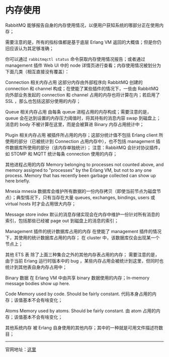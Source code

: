 
# 内存使用

RabbitMQ 能够报告自身的内存使用情况，以便用户获知系统的哪部分正在使用内存；

需要注意的是，所有的指标值都是基于底层 Erlang VM 返回的大概值；但是你仍旧应该认为其足够准确；

你可以通过 `rabbitmqctl status` 命令获取内存使用情况报告；或者通过 management 插件 Web UI 中的 node 详情页进行查看；内存使用情况被划分为下面几类（相互直接没有覆盖）：

Connection 相关内存占用
这部分内存由外部程序向 RabbitMQ 创建的 connection 和 channel 构成；在使能了某些插件的情况下，一些由 RabbitMQ 向外部业务发起的 connection 和 channel 占用的内存也将计算在内；若启用了 SSL ，那么也包括这部分使用的内存；

Queue 相关内存占用
由每条 queue 进程占用的内存构成；需要注意的是，queue 会在达到设置的内存压力阈值时，将其持有的消息内容 swap 到磁盘上；消息的 body 不被计算在这里，而是会被算进 Binary 内存占用统计中；

Plugin 相关内存占用
被插件所占用的内存；这部分统计值不包括 Erlang client 所使用的部分（已被统计到 Connection 占用内存中），也不包括 management 插件数据库所使用的部分（该内存单独统计）；
注意：RabbitMQ 会针对协议插件，如 STOMP 和 MQTT 统计每条 connection 使用的内存；

其他进程占用的内存
Memory belonging to processes not counted above, and memory assigned to "processes" by the Erlang VM, but not to any one process. Memory that has recently been garbage collected can show up here briefly.


Mnesia
mnesia 数据库会维护所有数据的一份内存拷贝（即使当前节点为磁盘节点）；典型情况下，只有当存在大量 queues, exchanges, bindings, users 或 virtual hosts 时才会占用很大内存；

Message store index
默认的消息存储实现会在内存中维护一份针对所有消息的索引，包括那些已经被 page out 到磁盘上的消息的索引；

Management 插件的统计数据库占用的内存
在使能了 management 插件的情况下，其使用的统计数据库占用的内存；
在 cluster 中，该数据库仅会出现某一个节点上；

其他 ETS 表
除了上面三种集合之外的其他内存表占用的内存；
需要注意的是，由于当前 Erlang 运行时版本中的 bug ，某些内存占用会被统计到这里，但同时也统计到其他表自身内存占用中；

Binary 数据
在 Erlang VM 中由共享 binary 数据使用的内存；In-memory message bodies show up here.

Code
Memory used by code. Should be fairly constant.
代码本身占用的内存；该值基本不会有啥变化；

Atoms
Memory used by atoms. Should be fairly constant.
由 atom 占用的内存；该值基本不会有啥变化；

其他系统内存
被 Erlang 自身使用的其他内存；其中的一种就是可用文件描述符数目；


----------


官网地址：[这里](http://www.rabbitmq.com/memory-use.html)